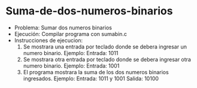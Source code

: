 # Suma-de-dos-numeros-binarios
- Problema: Sumar dos numeros binarios 
- Ejecución: Compilar programa con sumabin.c
- Instrucciones de ejecucion:
  1. Se mostrara una entrada por teclado donde se debera ingresar un numero binario. Ejemplo: Entrada: 1011
  2. Se mostrara otra entrada por teclado donde se debera ingresar otra numero binario. Ejemplo: Entrada: 1001
  3. El programa mostrara la suma de los dos numeros binarios ingresados. Ejemplo: Entrada: 1011 y 1001 Salida: 10100
